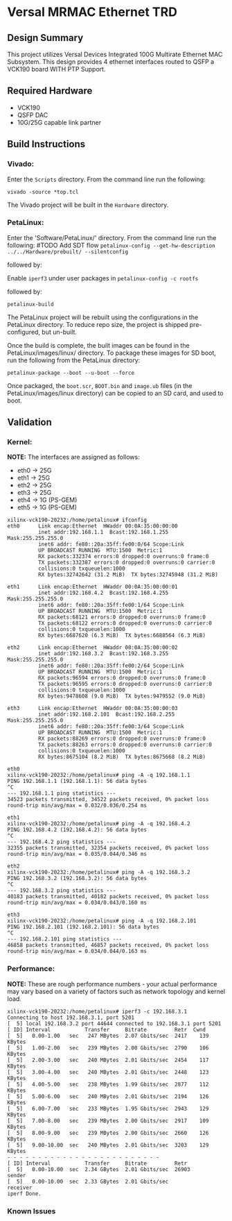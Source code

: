 # Versal MRMAC Ethernet TRD 

## Design Summary

This project utilizes Versal Devices Integrated 100G Multirate Ethernet MAC Subsystem. This design provides 4 ethernet interfaces routed to QSFP a VCK190 board WITH PTP Support. 


## Required Hardware
- VCK190
- QSFP DAC
- 10G/25G capable link partner

## Build Instructions
### **Vivado:**

Enter the `Scripts` directory. From the command line run the following:

`vivado -source *top.tcl`

The Vivado project will be built in the `Hardware` directory.

### **PetaLinux:**

Enter the 'Software/PetaLinux/' directory. From the command line run the following:
#TODO Add SDT flow
`petalinux-config --get-hw-description ../../Hardware/prebuilt/ --silentconfig`

followed by:

Enable `iperf3` under user packages in `petalinux-config -c rootfs`

followed by:

`petalinux-build`

The PetaLinux project will be rebuilt using the configurations in the PetaLinux directory. To reduce repo size, the project is shipped pre-configured, but un-built.

Once the build is complete, the built images can be found in the PetaLinux/images/linux/ directory. To package these images for SD boot, run the following from the PetaLinux directory:

`petalinux-package --boot --u-boot --force`

Once packaged, the `boot.scr`, `BOOT.bin` and `image.ub` files (in the PetaLinux/images/linux directory) can be copied to an SD card, and used to boot.

## **Validation**

### Kernel:
**NOTE:** The interfaces are assigned as follows:

- eth0 -> 25G
- eth1 -> 25G
- eth2 -> 25G
- eth3 -> 25G
- eth4 -> 1G (PS-GEM)
- eth5 -> 1G (PS-GEM)



```
xilinx-vck190-20232:/home/petalinux# ifconfig
eth0      Link encap:Ethernet  HWaddr 00:0A:35:00:00:00  
          inet addr:192.168.1.1  Bcast:192.168.1.255  Mask:255.255.255.0
          inet6 addr: fe80::20a:35ff:fe00:0/64 Scope:Link
          UP BROADCAST RUNNING  MTU:1500  Metric:1
          RX packets:332374 errors:0 dropped:0 overruns:0 frame:0
          TX packets:332387 errors:0 dropped:0 overruns:0 carrier:0
          collisions:0 txqueuelen:1000 
          RX bytes:32742642 (31.2 MiB)  TX bytes:32745948 (31.2 MiB)

eth1      Link encap:Ethernet  HWaddr 00:0A:35:00:00:01  
          inet addr:192.168.4.2  Bcast:192.168.4.255  Mask:255.255.255.0
          inet6 addr: fe80::20a:35ff:fe00:1/64 Scope:Link
          UP BROADCAST RUNNING  MTU:1500  Metric:1
          RX packets:68121 errors:0 dropped:0 overruns:0 frame:0
          TX packets:68122 errors:0 dropped:0 overruns:0 carrier:0
          collisions:0 txqueuelen:1000 
          RX bytes:6687620 (6.3 MiB)  TX bytes:6688564 (6.3 MiB)
 
eth2      Link encap:Ethernet  HWaddr 00:0A:35:00:00:02  
          inet addr:192.168.3.2  Bcast:192.168.3.255  Mask:255.255.255.0
          inet6 addr: fe80::20a:35ff:fe00:2/64 Scope:Link
          UP BROADCAST RUNNING  MTU:1500  Metric:1
          RX packets:96594 errors:0 dropped:0 overruns:0 frame:0
          TX packets:96595 errors:0 dropped:0 overruns:0 carrier:0
          collisions:0 txqueuelen:1000 
          RX bytes:9478608 (9.0 MiB)  TX bytes:9479552 (9.0 MiB)

eth3      Link encap:Ethernet  HWaddr 00:0A:35:00:00:03  
          inet addr:192.168.2.101  Bcast:192.168.2.255  Mask:255.255.255.0
          inet6 addr: fe80::20a:35ff:fe00:3/64 Scope:Link
          UP BROADCAST RUNNING  MTU:1500  Metric:1
          RX packets:88269 errors:0 dropped:0 overruns:0 frame:0
          TX packets:88263 errors:0 dropped:0 overruns:0 carrier:0
          collisions:0 txqueuelen:1000 
          RX bytes:8675104 (8.2 MiB)  TX bytes:8675668 (8.2 MiB)
 
eth0 
xilinx-vck190-20232:/home/petalinux# ping -A -q 192.168.1.1
PING 192.168.1.1 (192.168.1.1): 56 data bytes
^C
--- 192.168.1.1 ping statistics ---
34523 packets transmitted, 34522 packets received, 0% packet loss
round-trip min/avg/max = 0.032/0.036/0.254 ms

eth1
xilinx-vck190-20232:/home/petalinux# ping -A -q 192.168.4.2
PING 192.168.4.2 (192.168.4.2): 56 data bytes
^C
--- 192.168.4.2 ping statistics ---
32355 packets transmitted, 32354 packets received, 0% packet loss
round-trip min/avg/max = 0.035/0.044/0.346 ms

eth2
xilinx-vck190-20232:/home/petalinux# ping -A -q 192.168.3.2  
PING 192.168.3.2 (192.168.3.2): 56 data bytes
^C
--- 192.168.3.2 ping statistics ---
40183 packets transmitted, 40182 packets received, 0% packet loss
round-trip min/avg/max = 0.034/0.043/0.160 ms

eth3
xilinx-vck190-20232:/home/petalinux# ping -A -q 192.168.2.101
PING 192.168.2.101 (192.168.2.101): 56 data bytes
^C
--- 192.168.2.101 ping statistics ---
46858 packets transmitted, 46857 packets received, 0% packet loss
round-trip min/avg/max = 0.034/0.044/0.163 ms

```
### Performance:
**NOTE:** These are rough performance numbers - your actual performance may vary based on a variety of factors such as network topology and kernel load.
```
xilinx-vck190-20232:/home/petalinux# iperf3 -c 192.168.3.1
Connecting to host 192.168.3.1, port 5201
[  5] local 192.168.3.2 port 44644 connected to 192.168.3.1 port 5201
[ ID] Interval           Transfer     Bitrate         Retr  Cwnd
[  5]   0.00-1.00   sec   247 MBytes  2.07 Gbits/sec  2417    139 KBytes       
[  5]   1.00-2.00   sec   239 MBytes  2.00 Gbits/sec  2790    106 KBytes       
[  5]   2.00-3.00   sec   240 MBytes  2.01 Gbits/sec  2454    117 KBytes       
[  5]   3.00-4.00   sec   240 MBytes  2.01 Gbits/sec  2448    123 KBytes       
[  5]   4.00-5.00   sec   238 MBytes  1.99 Gbits/sec  2877    112 KBytes       
[  5]   5.00-6.00   sec   240 MBytes  2.01 Gbits/sec  2194    126 KBytes       
[  5]   6.00-7.00   sec   233 MBytes  1.95 Gbits/sec  2943    129 KBytes       
[  5]   7.00-8.00   sec   239 MBytes  2.00 Gbits/sec  2917    109 KBytes       
[  5]   8.00-9.00   sec   239 MBytes  2.00 Gbits/sec  2660    126 KBytes       
[  5]   9.00-10.00  sec   240 MBytes  2.01 Gbits/sec  3203    129 KBytes       
- - - - - - - - - - - - - - - - - - - - - - - - -
[ ID] Interval           Transfer     Bitrate         Retr
[  5]   0.00-10.00  sec  2.34 GBytes  2.01 Gbits/sec  26903             sender
[  5]   0.00-10.00  sec  2.33 GBytes  2.01 Gbits/sec                  receiver
iperf Done.
```

### Known Issues
 
